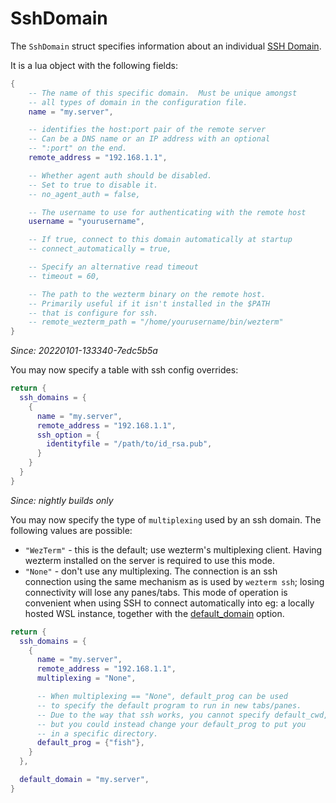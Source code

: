 # SshDomain

The `SshDomain` struct specifies information about an individual
[SSH Domain](../../multiplexing.md#ssh-domains).

It is a lua object with the following fields:

```lua
{
    -- The name of this specific domain.  Must be unique amongst
    -- all types of domain in the configuration file.
    name = "my.server",

    -- identifies the host:port pair of the remote server
    -- Can be a DNS name or an IP address with an optional
    -- ":port" on the end.
    remote_address = "192.168.1.1",

    -- Whether agent auth should be disabled.
    -- Set to true to disable it.
    -- no_agent_auth = false,

    -- The username to use for authenticating with the remote host
    username = "yourusername",

    -- If true, connect to this domain automatically at startup
    -- connect_automatically = true,

    -- Specify an alternative read timeout
    -- timeout = 60,

    -- The path to the wezterm binary on the remote host.
    -- Primarily useful if it isn't installed in the $PATH
    -- that is configure for ssh.
    -- remote_wezterm_path = "/home/yourusername/bin/wezterm"
}
```

*Since: 20220101-133340-7edc5b5a*

You may now specify a table with ssh config overrides:

```lua
return {
  ssh_domains = {
    {
      name = "my.server",
      remote_address = "192.168.1.1",
      ssh_option = {
        identityfile = "/path/to/id_rsa.pub",
      }
    }
  }
}
```

*Since: nightly builds only*

You may now specify the type of `multiplexing` used by an ssh domain.
The following values are possible:

* `"WezTerm"` - this is the default; use wezterm's multiplexing client.
  Having wezterm installed on the server is required to use this mode.
* `"None"` - don't use any multiplexing. The connection is an ssh connection
  using the same mechanism as is used by `wezterm ssh`; losing connectivity
  will lose any panes/tabs.  This mode of operation is convenient when using
  SSH to connect automatically into eg: a locally hosted WSL instance, together
  with the [default_domain](config/default_domain.md) option.

```lua
return {
  ssh_domains = {
    {
      name = "my.server",
      remote_address = "192.168.1.1",
      multiplexing = "None",

      -- When multiplexing == "None", default_prog can be used
      -- to specify the default program to run in new tabs/panes.
      -- Due to the way that ssh works, you cannot specify default_cwd,
      -- but you could instead change your default_prog to put you
      -- in a specific directory.
      default_prog = {"fish"},
    }
  },

  default_domain = "my.server",
}
```

